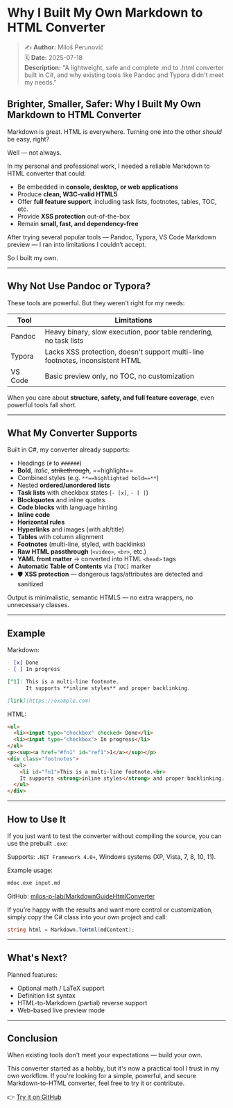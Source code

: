 # Why I Built My Own Markdown to HTML Converter

> ✍️ **Author:** Miloš Perunović  
> 🗓️ **Date:** 2025-07-18  
> **Description:** "A lightweight, safe and complete .md to .html converter built in C#, and why existing tools like Pandoc and Typora didn't meet my needs."

## Brighter, Smaller, Safer: Why I Built My Own Markdown to HTML Converter

Markdown is great. HTML is everywhere. Turning one into the other *should* be easy, right?

Well — not always.

In my personal and professional work, I needed a reliable Markdown to HTML converter that could:

- Be embedded in **console, desktop, or web applications**
- Produce **clean, W3C-valid HTML5**
- Offer **full feature support**, including task lists, footnotes, tables, TOC, etc.
- Provide **XSS protection** out-of-the-box
- Remain **small, fast, and dependency-free**

After trying several popular tools — Pandoc, Typora, VS Code Markdown preview — I ran into limitations I couldn’t accept.

So I built my own.

---

## Why Not Use Pandoc or Typora?

These tools are powerful. But they weren't right for my needs:

| Tool    | Limitations                                                                   |
| ------- | ----------------------------------------------------------------------------- |
| Pandoc  | Heavy binary, slow execution, poor table rendering, no task lists             |
| Typora  | Lacks XSS protection, doesn't support multi-line footnotes, inconsistent HTML |
| VS Code | Basic preview only, no TOC, no customization                                  |

When you care about **structure, safety, and full feature coverage**, even powerful tools fall short.

---

## What My Converter Supports

Built in C#, my converter already supports:

- Headings (`#` to `######`)
- **Bold**, *italic*, ~~strikethrough~~, ==highlight==
- Combined styles (e.g. `**==highlighted bold==**`)
- Nested **ordered/unordered lists**
- **Task lists** with checkbox states (`- [x]`, `- [ ]`)
- **Blockquotes** and inline quotes
- **Code blocks** with language hinting
- **Inline code**
- **Horizontal rules**
- **Hyperlinks** and images (with alt/title)
- **Tables** with column alignment
- **Footnotes** (multi-line, styled, with backlinks)
- **Raw HTML passthrough** (`<video>`, `<br>`, etc.)
- **YAML front matter** → converted into HTML `<head>` tags
- **Automatic Table of Contents** via `[TOC]` marker
- 🛡️ **XSS protection** — dangerous tags/attributes are detected and sanitized

Output is minimalistic, semantic HTML5 — no extra wrappers, no unnecessary classes.

---

## Example

Markdown:

```md
- [x] Done
- [ ] In progress

[^1]: This is a multi-line footnote.  
      It supports **inline styles** and proper backlinking.

[link](https://example.com)
```

HTML:

```html
<ul>
  <li><input type="checkbox" checked> Done</li>
  <li><input type="checkbox"> In progress</li>
</ul>
<p><sup><a href="#fn1" id="ref1">1</a></sup></p>
<div class="footnotes">
  <ul>
    <li id="fn1">This is a multi-line footnote.<br>
    It supports <strong>inline styles</strong> and proper backlinking. <a href="#ref1" class="footnote-backref">↩</a></li>
  </ul>
</div>
```

---

## How to Use It

If you just want to test the converter without compiling the source, you can use the prebuilt `.exe`:

Supports: `.NET Framework 4.0+`, Windows systems (XP, Vista, 7, 8, 10, 11).

Example usage:

```bash
mdoc.exe input.md
```

GitHub: [milos-p-lab/MarkdownGuideHtmlConverter](https://github.com/milos-p-lab/MarkdownGuideHtmlConverter)

If you’re happy with the results and want more control or customization, simply copy the C# class into your own project and call:

```csharp
string html = Markdown.ToHtml(mdContent);
```

---

## What's Next?

Planned features:

- Optional math / LaTeX support
- Definition list syntax
- HTML-to-Markdown (partial) reverse support
- Web-based live preview mode

---

## Conclusion

When existing tools don't meet your expectations — build your own.

This converter started as a hobby, but it's now a practical tool I trust in my own workflow. If you're looking for a simple, powerful, and secure Markdown-to-HTML converter, feel free to try it or contribute.

👉 [Try it on GitHub](https://github.com/milos-p-lab/MarkdownGuideHtmlConverter)

